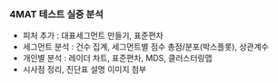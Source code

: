 ### 4MAT 테스트 실증 분석
- 피처 추가 : 대표세그먼트 만들기, 표준편차
- 세그먼트 분석 : 건수 집계, 세그먼트별 점수 총점/분포(박스플롯), 상관계수
- 개인별 분석 : 레이더 차트, 표준편차, MDS, 클러스터링맵
- 시사점 정리, 진단표 설명 이미지 첨부